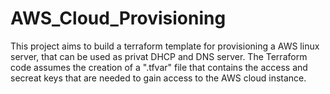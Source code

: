 # AWS_Cloud_Provisioning
This project aims to build a terraform template for provisioning a AWS linux server, that can be used as privat DHCP and DNS server.
The Terraform code assumes the creation of a ".tfvar" file that contains the access and secreat keys that are needed to gain access to the AWS cloud instance.
